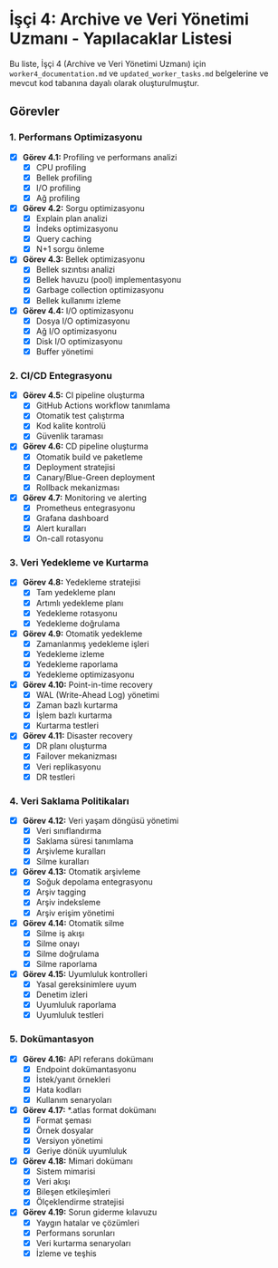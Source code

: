 # İşçi 4: Archive ve Veri Yönetimi Uzmanı - Yapılacaklar Listesi

Bu liste, İşçi 4 (Archive ve Veri Yönetimi Uzmanı) için `worker4_documentation.md` ve `updated_worker_tasks.md` belgelerine ve mevcut kod tabanına dayalı olarak oluşturulmuştur.

## Görevler

### 1. Performans Optimizasyonu
- [x] **Görev 4.1:** Profiling ve performans analizi
  - [x] CPU profiling
  - [x] Bellek profiling
  - [x] I/O profiling
  - [x] Ağ profiling
- [x] **Görev 4.2:** Sorgu optimizasyonu
  - [x] Explain plan analizi
  - [x] İndeks optimizasyonu
  - [x] Query caching
  - [x] N+1 sorgu önleme
- [x] **Görev 4.3:** Bellek optimizasyonu
  - [x] Bellek sızıntısı analizi
  - [x] Bellek havuzu (pool) implementasyonu
  - [x] Garbage collection optimizasyonu
  - [x] Bellek kullanımı izleme
- [x] **Görev 4.4:** I/O optimizasyonu
  - [x] Dosya I/O optimizasyonu
  - [x] Ağ I/O optimizasyonu
  - [x] Disk I/O optimizasyonu
  - [x] Buffer yönetimi

### 2. CI/CD Entegrasyonu
- [x] **Görev 4.5:** CI pipeline oluşturma
  - [x] GitHub Actions workflow tanımlama
  - [x] Otomatik test çalıştırma
  - [x] Kod kalite kontrolü
  - [x] Güvenlik taraması
- [x] **Görev 4.6:** CD pipeline oluşturma
  - [x] Otomatik build ve paketleme
  - [x] Deployment stratejisi
  - [x] Canary/Blue-Green deployment
  - [x] Rollback mekanizması
- [x] **Görev 4.7:** Monitoring ve alerting
  - [x] Prometheus entegrasyonu
  - [x] Grafana dashboard
  - [x] Alert kuralları
  - [x] On-call rotasyonu

### 3. Veri Yedekleme ve Kurtarma
- [x] **Görev 4.8:** Yedekleme stratejisi
  - [x] Tam yedekleme planı
  - [x] Artımlı yedekleme planı
  - [x] Yedekleme rotasyonu
  - [x] Yedekleme doğrulama
- [x] **Görev 4.9:** Otomatik yedekleme
  - [x] Zamanlanmış yedekleme işleri
  - [x] Yedekleme izleme
  - [x] Yedekleme raporlama
  - [x] Yedekleme optimizasyonu
- [x] **Görev 4.10:** Point-in-time recovery
  - [x] WAL (Write-Ahead Log) yönetimi
  - [x] Zaman bazlı kurtarma
  - [x] İşlem bazlı kurtarma
  - [x] Kurtarma testleri
- [x] **Görev 4.11:** Disaster recovery
  - [x] DR planı oluşturma
  - [x] Failover mekanizması
  - [x] Veri replikasyonu
  - [x] DR testleri

### 4. Veri Saklama Politikaları
- [x] **Görev 4.12:** Veri yaşam döngüsü yönetimi
  - [x] Veri sınıflandırma
  - [x] Saklama süresi tanımlama
  - [x] Arşivleme kuralları
  - [x] Silme kuralları
- [x] **Görev 4.13:** Otomatik arşivleme
  - [x] Soğuk depolama entegrasyonu
  - [x] Arşiv tagging
  - [x] Arşiv indeksleme
  - [x] Arşiv erişim yönetimi
- [x] **Görev 4.14:** Otomatik silme
  - [x] Silme iş akışı
  - [x] Silme onayı
  - [x] Silme doğrulama
  - [x] Silme raporlama
- [x] **Görev 4.15:** Uyumluluk kontrolleri
  - [x] Yasal gereksinimlere uyum
  - [x] Denetim izleri
  - [x] Uyumluluk raporlama
  - [x] Uyumluluk testleri

### 5. Dokümantasyon
- [x] **Görev 4.16:** API referans dokümanı
  - [x] Endpoint dokümantasyonu
  - [x] İstek/yanıt örnekleri
  - [x] Hata kodları
  - [x] Kullanım senaryoları
- [x] **Görev 4.17:** *.atlas format dokümanı
  - [x] Format şeması
  - [x] Örnek dosyalar
  - [x] Versiyon yönetimi
  - [x] Geriye dönük uyumluluk
- [x] **Görev 4.18:** Mimari dokümanı
  - [x] Sistem mimarisi
  - [x] Veri akışı
  - [x] Bileşen etkileşimleri
  - [x] Ölçeklendirme stratejisi
- [x] **Görev 4.19:** Sorun giderme kılavuzu
  - [x] Yaygın hatalar ve çözümleri
  - [x] Performans sorunları
  - [x] Veri kurtarma senaryoları
  - [x] İzleme ve teşhis
